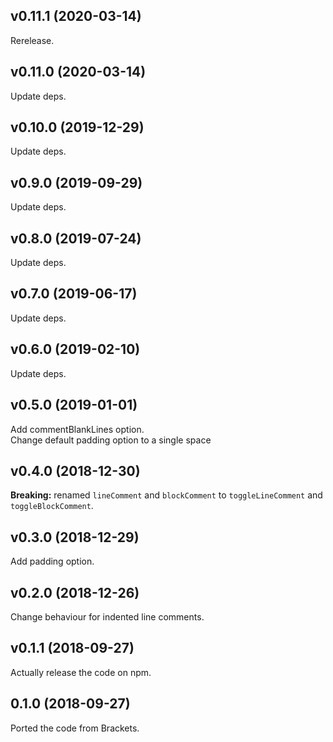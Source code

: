 ## v0.11.1 (2020-03-14)

Rerelease.

## v0.11.0 (2020-03-14)

Update deps.

## v0.10.0 (2019-12-29)

Update deps.

## v0.9.0 (2019-09-29)

Update deps.

## v0.8.0 (2019-07-24)

Update deps.

## v0.7.0 (2019-06-17)

Update deps.

## v0.6.0 (2019-02-10)

Update deps.

## v0.5.0 (2019-01-01)

Add commentBlankLines option.<br />
Change default padding option to a single space

## v0.4.0 (2018-12-30)

**Breaking:** renamed `lineComment` and `blockComment` to `toggleLineComment` and `toggleBlockComment`.

## v0.3.0 (2018-12-29)

Add padding option.

## v0.2.0 (2018-12-26)

Change behaviour for indented line comments.

## v0.1.1 (2018-09-27)

Actually release the code on npm.

## 0.1.0 (2018-09-27)

Ported the code from Brackets.
